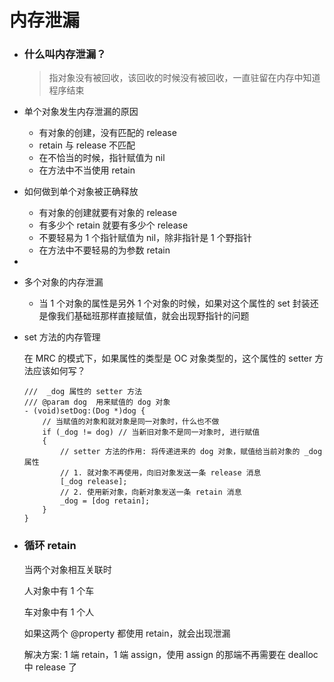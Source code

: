 # 内存泄漏

- ### 什么叫内存泄漏？

  > 指对象没有被回收，该回收的时候没有被回收，一直驻留在内存中知道程序结束

- 单个对象发生内存泄漏的原因

  - 有对象的创建，没有匹配的 release
  - retain 与 release 不匹配
  - 在不恰当的时候，指针赋值为 nil
  - 在方法中不当使用 retain

- 如何做到单个对象被正确释放

  - 有对象的创建就要有对象的 release
  - 有多少个 retain 就要有多少个 release
  - 不要轻易为 1 个指针赋值为 nil，除非指针是 1 个野指针
  - 在方法中不要轻易的为参数 retain

- 

- 多个对象的内存泄漏

  - 当 1 个对象的属性是另外 1 个对象的时候，如果对这个属性的 set 封装还是像我们基础班那样直接赋值，就会出现野指针的问题

- set 方法的内存管理

  在 MRC 的模式下，如果属性的类型是 OC 对象类型的，这个属性的 setter 方法应该如何写？

  ```objc
  ///  _dog 属性的 setter 方法
  /// @param dog  用来赋值的 dog 对象
  - (void)setDog:(Dog *)dog {
      // 当赋值的对象和就对象是同一对象时，什么也不做
      if (_dog != dog) // 当新旧对象不是同一对象时, 进行赋值
      {
          // setter 方法的作用: 将传递进来的 dog 对象，赋值给当前对象的 _dog 属性
          // 1. 就对象不再使用，向旧对象发送一条 release 消息
          [_dog release];
          // 2. 使用新对象，向新对象发送一条 retain 消息
          _dog = [dog retain];
      }
  }
  ```

- ### 循环 retain

  当两个对象相互关联时

  人对象中有 1 个车

  车对象中有 1 个人

  如果这两个 @property 都使用 retain，就会出现泄漏

  解决方案: 1 端 retain，1 端 assign，使用 assign 的那端不再需要在 dealloc 中 release 了

